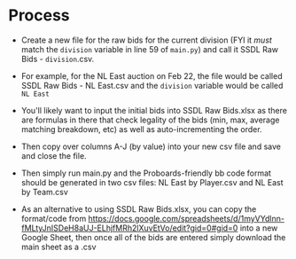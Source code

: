 # Process
- Create a new file for the raw bids for the current division (FYI it *must* match the `division` variable in line 59 
of `main.py`) and call it SSDL Raw Bids - `division`.csv.
- For example, for the NL East auction on Feb 22, the file would be called SSDL Raw Bids - NL East.csv and the 
`division` variable would be called `NL East`
- You'll likely want to input the initial bids into SSDL Raw Bids.xlsx as there are formulas in there that check 
legality of the bids (min, max, average matching breakdown, etc) as well as auto-incrementing the order.
- Then copy over columns A-J (by value) into your new csv file and save and close the file.
- Then simply run main.py and the Proboards-friendly bb code format should be generated in two csv files: NL East by 
Player.csv and NL East by Team.csv

- As an alternative to using SSDL Raw Bids.xlsx, you can copy the format/code from https://docs.google.com/spreadsheets/d/1myVYdlnn-fMLtyJnISDeH8aUJ-ELhjfMRh2lXuvEtVo/edit?gid=0#gid=0 into a new Google Sheet, then once all of the bids are entered simply download the main sheet as a .csv
